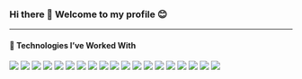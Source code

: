 ### Hi there 👋 Welcome to my profile 😊

---

#### 🌱 Technologies I’ve Worked With

<div align="left">
  <img src="https://img.shields.io/badge/HTML5-455a64?style=for-the-badge&logo=html5&logoColor=ef5350" />
  <img src="https://img.shields.io/badge/CSS3-546e7a?style=for-the-badge&logo=css3&logoColor=42a5f5" />
  <img src="https://img.shields.io/badge/JavaScript-607d8b?style=for-the-badge&logo=javascript&logoColor=ffeb3b" />
  <img src="https://img.shields.io/badge/TypeScript-37474f?style=for-the-badge&logo=typescript&logoColor=03a9f4" />
  <img src="https://img.shields.io/badge/React-263238?style=for-the-badge&logo=react&logoColor=00bcd4" />
  <img src="https://img.shields.io/badge/Next.js-3e2723?style=for-the-badge&logo=next.js&logoColor=8bc34a" />
  <img src="https://img.shields.io/badge/TailwindCSS-424242?style=for-the-badge&logo=tailwindcss&logoColor=00acc1" />
  <img src="https://img.shields.io/badge/Material UI-4a148c?style=for-the-badge&logo=mui&logoColor=ab47bc" />
  <img src="https://img.shields.io/badge/Bootstrap-6a1b9a?style=for-the-badge&logo=bootstrap&logoColor=ec407a" />
  <img src="https://img.shields.io/badge/Python-283593?style=for-the-badge&logo=python&logoColor=3f51b5" />
  <img src="https://img.shields.io/badge/Node.js-004d40?style=for-the-badge&logo=node.js&logoColor=4caf50" />
  <img src="https://img.shields.io/badge/Express.js-333639?style=for-the-badge&logo=express&logoColor=cddc39" />
  <img src="https://img.shields.io/badge/MongoDB-1b5e20?style=for-the-badge&logo=mongodb&logoColor=4caf50" />
  <img src="https://img.shields.io/badge/Firebase-ff6f00?style=for-the-badge&logo=firebase&logoColor=ffca28" />
  <img src="https://img.shields.io/badge/MySQL-0d47a1?style=for-the-badge&logo=mysql&logoColor=2196f3" />
  <img src="https://img.shields.io/badge/Git-b71c1c?style=for-the-badge&logo=git&logoColor=d32f2f" />
  <img src="https://img.shields.io/badge/Postman-bf360c?style=for-the-badge&logo=postman&logoColor=ff7043" />
  <img src="https://img.shields.io/badge/VS%20Code-1a237e?style=for-the-badge&logo=visualstudiocode&logoColor=3f51b5" />
  <img src="https://img.shields.io/badge/GitHub-212121?style=for-the-badge&logo=github&logoColor=eeeeee" />
</div>
